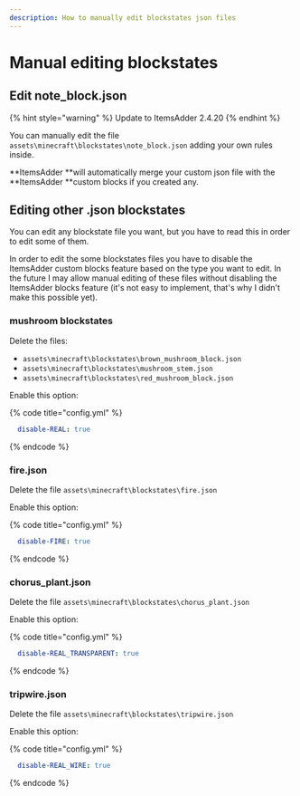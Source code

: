 ```yaml
---
description: How to manually edit blockstates json files
---
```


# Manual editing blockstates

## Edit note_block.json

{% hint style="warning" %}
Update to ItemsAdder 2.4.20
{% endhint %}

You can manually edit the file `assets\minecraft\blockstates\note_block.json` adding your own rules inside.

**ItemsAdder **will automatically merge your custom json file with the **ItemsAdder **custom blocks if you created any.

## Editing other .json blockstates

You can edit any blockstate file you want, but you have to read this in order to edit some of them.

In order to edit the some blockstates files you have to disable the ItemsAdder custom blocks feature based on the type you want to edit. In the future I may allow manual editing of these files without disabling the ItemsAdder blocks feature (it's not easy to implement, that's why I didn't make this possible yet).

### mushroom blockstates

Delete the files: 

* `assets\minecraft\blockstates\brown_mushroom_block.json` 
* `assets\minecraft\blockstates\mushroom_stem.json`
* `assets\minecraft\blockstates\red_mushroom_block.json`

Enable this option:

{% code title="config.yml" %}
```yaml
  disable-REAL: true
```
{% endcode %}

### fire.json

Delete the file `assets\minecraft\blockstates\fire.json`

Enable this option:

{% code title="config.yml" %}
```yaml
  disable-FIRE: true
```
{% endcode %}

### chorus_plant.json

Delete the file `assets\minecraft\blockstates\chorus_plant.json`

Enable this option:

{% code title="config.yml" %}
```yaml
  disable-REAL_TRANSPARENT: true
```
{% endcode %}

### tripwire.json

Delete the file `assets\minecraft\blockstates\tripwire.json`

Enable this option:

{% code title="config.yml" %}
```yaml
  disable-REAL_WIRE: true
```
{% endcode %}
